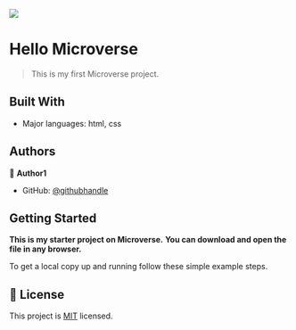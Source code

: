 ![](https://img.shields.io/badge/Microverse-blueviolet)

# Hello Microverse

> This is my first Microverse project.


## Built With

- Major languages: html, css


## Authors

👤 **Author1**

- GitHub: [@githubhandle](https://github.com/jaferIdrees)


## Getting Started

**This is my starter project on Microverse.**
**You can download and open the file in any browser.**


To get a local copy up and running follow these simple example steps.
## 📝 License

This project is [MIT](./MIT.md) licensed.